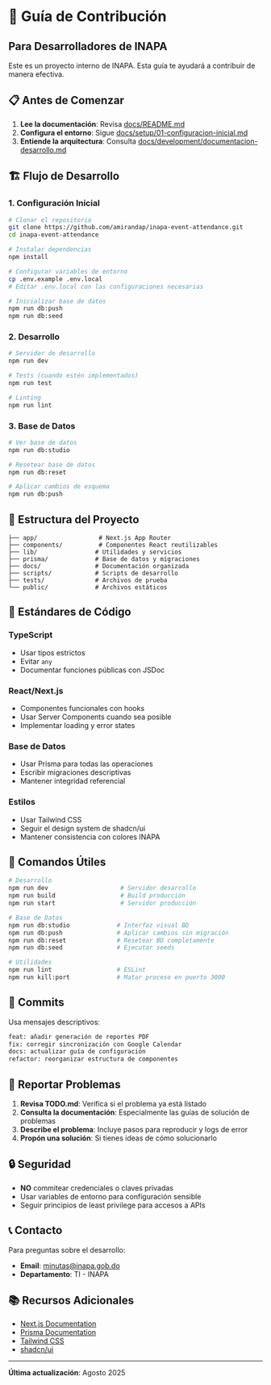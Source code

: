 # 🤝 Guía de Contribución

## Para Desarrolladores de INAPA

Este es un proyecto interno de INAPA. Esta guía te ayudará a contribuir de manera efectiva.

## 📋 Antes de Comenzar

1. **Lee la documentación**: Revisa [docs/README.md](./docs/README.md)
2. **Configura el entorno**: Sigue [docs/setup/01-configuracion-inicial.md](./docs/setup/01-configuracion-inicial.md)
3. **Entiende la arquitectura**: Consulta [docs/development/documentacion-desarrollo.md](./docs/development/documentacion-desarrollo.md)

## 🏗️ Flujo de Desarrollo

### 1. Configuración Inicial
```bash
# Clonar el repositorio
git clone https://github.com/amirandap/inapa-event-attendance.git
cd inapa-event-attendance

# Instalar dependencias
npm install

# Configurar variables de entorno
cp .env.example .env.local
# Editar .env.local con las configuraciones necesarias

# Inicializar base de datos
npm run db:push
npm run db:seed
```

### 2. Desarrollo
```bash
# Servidor de desarrollo
npm run dev

# Tests (cuando estén implementados)
npm run test

# Linting
npm run lint
```

### 3. Base de Datos
```bash
# Ver base de datos
npm run db:studio

# Resetear base de datos
npm run db:reset

# Aplicar cambios de esquema
npm run db:push
```

## 📁 Estructura del Proyecto

```
├── app/                 # Next.js App Router
├── components/          # Componentes React reutilizables
├── lib/                # Utilidades y servicios
├── prisma/             # Base de datos y migraciones
├── docs/               # Documentación organizada
├── scripts/            # Scripts de desarrollo
├── tests/              # Archivos de prueba
└── public/             # Archivos estáticos
```

## 🎯 Estándares de Código

### TypeScript
- Usar tipos estrictos
- Evitar `any`
- Documentar funciones públicas con JSDoc

### React/Next.js
- Componentes funcionales con hooks
- Usar Server Components cuando sea posible
- Implementar loading y error states

### Base de Datos
- Usar Prisma para todas las operaciones
- Escribir migraciones descriptivas
- Mantener integridad referencial

### Estilos
- Usar Tailwind CSS
- Seguir el design system de shadcn/ui
- Mantener consistencia con colores INAPA

## 🔧 Comandos Útiles

```bash
# Desarrollo
npm run dev                    # Servidor desarrollo
npm run build                  # Build producción
npm run start                  # Servidor producción

# Base de Datos
npm run db:studio             # Interfaz visual BD
npm run db:push               # Aplicar cambios sin migración
npm run db:reset              # Resetear BD completamente
npm run db:seed               # Ejecutar seeds

# Utilidades
npm run lint                  # ESLint
npm run kill:port             # Matar proceso en puerto 3000
```

## 📝 Commits

Usa mensajes descriptivos:
```bash
feat: añadir generación de reportes PDF
fix: corregir sincronización con Google Calendar
docs: actualizar guía de configuración
refactor: reorganizar estructura de componentes
```

## 🐛 Reportar Problemas

1. **Revisa TODO.md**: Verifica si el problema ya está listado
2. **Consulta la documentación**: Especialmente las guías de solución de problemas
3. **Describe el problema**: Incluye pasos para reproducir y logs de error
4. **Propón una solución**: Si tienes ideas de cómo solucionarlo

## 🔒 Seguridad

- **NO** commitear credenciales o claves privadas
- Usar variables de entorno para configuración sensible
- Seguir principios de least privilege para accesos a APIs

## 📞 Contacto

Para preguntas sobre el desarrollo:
- **Email**: minutas@inapa.gob.do
- **Departamento**: TI - INAPA

## 📚 Recursos Adicionales

- [Next.js Documentation](https://nextjs.org/docs)
- [Prisma Documentation](https://www.prisma.io/docs)
- [Tailwind CSS](https://tailwindcss.com/docs)
- [shadcn/ui](https://ui.shadcn.com/)

---

**Última actualización**: Agosto 2025
